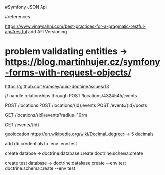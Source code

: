 #Symfony JSON Api

#references

https://www.vinaysahni.com/best-practices-for-a-pragmatic-restful-api#restful
add API Versioning

# problem validating entities -> https://blog.martinhujer.cz/symfony-forms-with-request-objects/
https://github.com/ramsey/uuid-doctrine/issues/13


// handle relationships through POST /locations/4324545/events

POST /locations
POST /locations/{id}/events
POST /events/{id}/posts

GET /locations/{id}/events?radius=10km

GET /events/{id}

geolocation https://en.wikipedia.org/wiki/Decimal_degrees -> 5 decimals


add db credentials to .env .env.test

create databse -> doctrine:database:create
doctrine:schema:create

create test database -> doctrine:database:create --env test
doctrine:schema:create --env test

